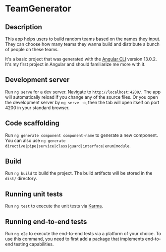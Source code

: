 # TeamGenerator

## Description

This app helps users to build random teams based on the names they input. They can choose how many teams they wanna build and distribute a bunch of people on these teams.

It's a basic project that was generated with the [Angular CLI](https://github.com/angular/angular-cli) version 13.0.2. It's my first project in Angular and should familiarize me more with it.

## Development server

Run `ng serve` for a dev server. Navigate to `http://localhost:4200/`. The app will automatically reload if you change any of the source files.
Or you open the development server by `ng serve -o`, then the tab will open itself on port 4200 in your standard browser.

## Code scaffolding

Run `ng generate component component-name` to generate a new component. You can also use `ng generate directive|pipe|service|class|guard|interface|enum|module`.

## Build

Run `ng build` to build the project. The build artifacts will be stored in the `dist/` directory.

## Running unit tests

Run `ng test` to execute the unit tests via [Karma](https://karma-runner.github.io).

## Running end-to-end tests

Run `ng e2e` to execute the end-to-end tests via a platform of your choice. To use this command, you need to first add a package that implements end-to-end testing capabilities.
